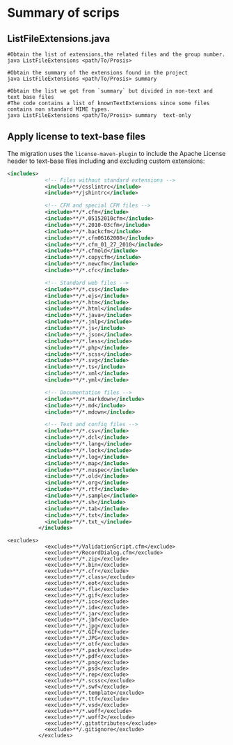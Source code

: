 # Summary of scrips

## ListFileExtensions.java

    #Obtain the list of extensions,the related files and the group number.
    java ListFileExtensions <path/To/Prosis>

    #Obtain the summary of the extensions found in the project
    java ListFileExtensions <path/To/Prosis> summary

    #Obtain the list we got from `summary` but divided in non-text and text base files
    #The code contains a list of knownTextExtensions since some files contains non standard MIME types.
    java ListFileExtensions <path/To/Prosis> summary  text-only


## Apply license to text-base files

The migration uses the `license-maven-plugin` to include the Apache License header to text-base files including and 
excluding custom extensions: 


```xml
<includes>
            <!-- Files without standard extensions -->
            <include>**/csslintrc</include>
            <include>**/jshintrc</include>

            <!-- CFM and special CFM files -->
            <include>**/*.cfm</include>
            <include>**/*.05152010cfm</include>
            <include>**/*.2010-03cfm</include>
            <include>**/*.backcfm</include>
            <include>**/*.cfm06162008</include>
            <include>**/*.cfm_01_27_2010</include>
            <include>**/*.cfmold</include>
            <include>**/*.copycfm</include>
            <include>**/*.newcfm</include>
            <include>**/*.cfc</include>

            <!-- Standard web files -->
            <include>**/*.css</include>
            <include>**/*.ejs</include>
            <include>**/*.htm</include>
            <include>**/*.html</include>
            <include>**/*.java</include>
            <include>**/*.jnlp</include>
            <include>**/*.js</include>
            <include>**/*.json</include>
            <include>**/*.less</include>
            <include>**/*.php</include>
            <include>**/*.scss</include>
            <include>**/*.svg</include>
            <include>**/*.ts</include>
            <include>**/*.xml</include>
            <include>**/*.yml</include>

            <!-- Documentation files -->
            <include>**/*.markdown</include>
            <include>**/*.md</include>
            <include>**/*.mdown</include>

            <!-- Text and config files -->
            <include>**/*.csv</include>
            <include>**/*.dcl</include>
            <include>**/*.lang</include>
            <include>**/*.lock</include>
            <include>**/*.log</include>
            <include>**/*.map</include>
            <include>**/*.nuspec</include>
            <include>**/*.old</include>
            <include>**/*.org</include>
            <include>**/*.rtf</include>
            <include>**/*.sample</include>
            <include>**/*.sh</include>
            <include>**/*.tab</include>
            <include>**/*.txt</include>
            <include>**/*.txt_</include>
          </includes>
```

```xhtml
<excludes>
            <exclude>**/ValidationScript.cfm</exclude>
            <exclude>**/RecordDialog.cfm</exclude>
            <exclude>**/*.zip</exclude>
            <exclude>**/*.bin</exclude>
            <exclude>**/*.cfr</exclude>
            <exclude>**/*.class</exclude>
            <exclude>**/*.eot</exclude>
            <exclude>**/*.fla</exclude>
            <exclude>**/*.gif</exclude>
            <exclude>**/*.ico</exclude>
            <exclude>**/*.idx</exclude>
            <exclude>**/*.jar</exclude>
            <exclude>**/*.jbf</exclude>
            <exclude>**/*.jpg</exclude>
            <exclude>**/*.GIF</exclude>
            <exclude>**/*.JPG</exclude>
            <exclude>**/*.otf</exclude>
            <exclude>**/*.pack</exclude>
            <exclude>**/*.pdf</exclude>
            <exclude>**/*.png</exclude>
            <exclude>**/*.psd</exclude>
            <exclude>**/*.rep</exclude>
            <exclude>**/*.scssc</exclude>
            <exclude>**/*.swf</exclude>
            <exclude>**/*.template</exclude>
            <exclude>**/*.ttf</exclude>
            <exclude>**/*.vsd</exclude>
            <exclude>**/*.woff</exclude>
            <exclude>**/*.woff2</exclude>
            <exclude>**/.gitattributes</exclude>
            <exclude>**/.gitignore</exclude>
          </excludes>
```

